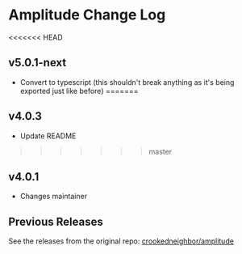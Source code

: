 # Amplitude Change Log

<<<<<<< HEAD
## v5.0.1-next
- Convert to typescript (this shouldn't break anything as it's being exported just like before)
=======
## v4.0.3
- Update README
>>>>>>> master

## v4.0.1
- Changes maintainer

## Previous Releases
See the releases from the original repo: [crookedneighbor/amplitude](https://github.com/crookedneighbor/amplitude/releases)

